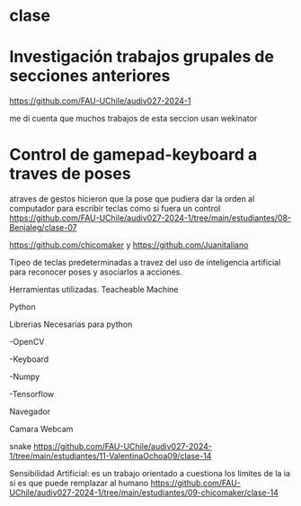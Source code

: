 # clase
# Investigación trabajos grupales de secciones anteriores


https://github.com/FAU-UChile/audiv027-2024-1

me di cuenta que muchos trabajos de esta seccion usan wekinator

# Control de gamepad-keyboard a traves de poses


atraves de gestos hicieron que la pose que pudiera dar la orden al computador para escribir teclas como si fuera un control
https://github.com/FAU-UChile/audiv027-2024-1/tree/main/estudiantes/08-BenjaIeg/clase-07

https://github.com/chicomaker y https://github.com/Juanitaliano

Tipeo de teclas predeterminadas a travez del uso de inteligencia artificial para reconocer poses y asociarlos a acciones.

Herramientas utilizadas.
Teacheable Machine

Python

Librerias Necesarias para python

-OpenCV

-Keyboard

-Numpy

-Tensorflow

Navegador

Camara Webcam

snake
https://github.com/FAU-UChile/audiv027-2024-1/tree/main/estudiantes/11-ValentinaOchoa09/clase-14



Sensibilidad Artificial:
es un trabajo  orientado a cuestiona los limites de la ia si es que puede remplazar al humano 
https://github.com/FAU-UChile/audiv027-2024-1/tree/main/estudiantes/09-chicomaker/clase-14

